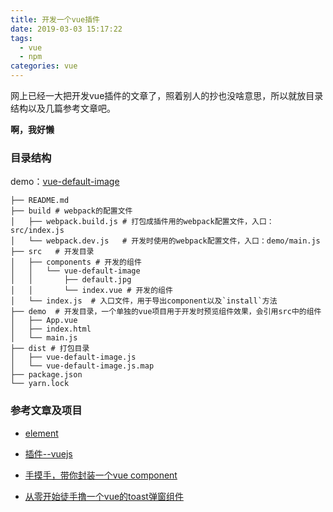 ```yaml
---
title: 开发一个vue插件
date: 2019-03-03 15:17:22
tags:
  - vue
  - npm
categories: vue
---
```


网上已经一大把开发vue插件的文章了，照着别人的抄也没啥意思，所以就放目录结构以及几篇参考文章吧。

**啊，我好懒**

<!--more-->

### 目录结构

demo：[vue-default-image](https://github.com/Blacate/vue-default-image)

```
├── README.md
├── build # webpack的配置文件
│   ├── webpack.build.js # 打包成插件用的webpack配置文件，入口：src/index.js
│   └── webpack.dev.js   # 开发时使用的webpack配置文件，入口：demo/main.js
├── src   # 开发目录
│   ├── components # 开发的组件
│   │   └── vue-default-image
│   │       ├── default.jpg
│   │       └── index.vue # 开发的组件
│   └── index.js  # 入口文件，用于导出component以及`install`方法
├── demo  # 开发目录，一个单独的vue项目用于开发时预览组件效果，会引用src中的组件
│   ├── App.vue
│   ├── index.html
│   └── main.js
├── dist # 打包目录
│   ├── vue-default-image.js
│   └── vue-default-image.js.map
├── package.json
└── yarn.lock
```

### 参考文章及项目

+ [element](https://github.com/ElemeFE/element)

+ [插件--vuejs](https://cn.vuejs.org/v2/guide/plugins.html)

+ [手摸手，带你封装一个vue component](https://segmentfault.com/a/1190000009090836)

+ [从零开始徒手撸一个vue的toast弹窗组件](https://juejin.im/post/5af55f906fb9a07aae153c1c)